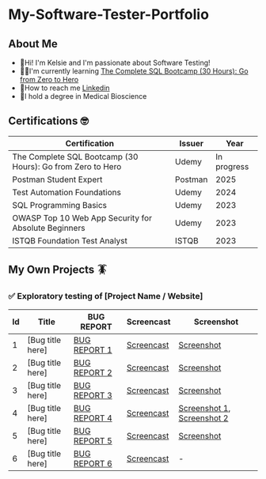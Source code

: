 # My-Software-Tester-Portfolio

## About Me
- 👋Hi! I'm Kelsie and I'm passionate about Software Testing!
- 👩‍💻I'm currently learning [The Complete SQL Bootcamp (30 Hours): Go from Zero to Hero](udemy.com/course/the-complete-sql-bootcamp-30-hours-go-from-zero-to-hero/?srsltid=AfmBOoo2XUaBLzKFvM30TXcKVlUOMCwVDoJ0YPFIjf165IsNpKdYEn1q)
- 💬How to reach me [Linkedin](https://uk.linkedin.com/in/kelsie-meakin-a87573346)
- 🧪I hold a degree in Medical Bioscience 


## Certifications 🤓

| Certification | Issuer | Year |
|---------------|--------|------|
| The Complete SQL Bootcamp (30 Hours): Go from Zero to Hero | Udemy | In progress |
| Postman Student Expert | Postman | 2025 |
| Test Automation Foundations | Udemy | 2024 |
| SQL Programming Basics | Udemy | 2023 |
| OWASP Top 10 Web App Security for Absolute Beginners | Udemy | 2023 |
| ISTQB Foundation Test Analyst | ISTQB | 2023 |


## My Own Projects 🪳

### ✅ Exploratory testing of [Project Name / Website]  

| Id | Title | BUG REPORT | Screencast | Screenshot |
|----|-------|------------|------------|------------|
| 1  | [Bug title here] | [BUG REPORT 1](#) | [Screencast](#) | [Screenshot](#) |
| 2  | [Bug title here] | [BUG REPORT 2](#) | [Screencast](#) | [Screenshot](#) |
| 3  | [Bug title here] | [BUG REPORT 3](#) | [Screencast](#) | [Screenshot](#) |
| 4  | [Bug title here] | [BUG REPORT 4](#) | [Screencast](#) | [Screenshot 1](#), [Screenshot 2](#) |
| 5  | [Bug title here] | [BUG REPORT 5](#) | [Screencast](#) | [Screenshot](#) |
| 6  | [Bug title here] | [BUG REPORT 6](#) | [Screencast](#) | - |
